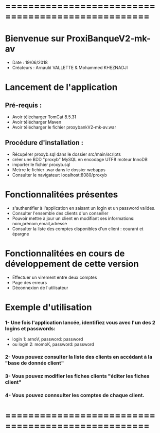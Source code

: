# ===================================================

# Bienvenue sur ProxiBanqueV2-mk-av
* Date : 19/06/2018
* Créateurs : Arnauld VALLETTE & Mohammed KHEZNADJI 

# Lancement de l'application

## Pré-requis : 
* Avoir télécharger TomCat 8.5.31
* Avoir télécharger Maven
* Avoir télécharger le fichier proxybankV2-mk-av.war

## Procédure d'installation :
* Récupérer proxyb.sql dans le dossier src/main/scripts
* créer une BDD "proxyb" MySQL en encodage UTF8 moteur InnoDB
* importer le fichier proxyb.sql
* Metrre le fichier .war dans le dossier webapps  
* Consulter le navigateur: localhost:8080/proxyb
# Fonctionnalitées présentes
* s'authentifier à l'application en saisant un login et un password valides.
* Consulter l'ensemble des clients d'un conseiller
* Pouvoir mettre à jour un client en modifiant ses informations: nom,prénom,email,adresse
* Consulter la liste des comptes disponibles d'un client : courant et épargne
# Fonctionnalitées en cours de développement de cette version
* Effectuer un virement entre deux comptes
* Page des erreurs
* Déconnexion de l'utilisateur
# Exemple d'utilisation
### 1- Une fois l'application lancée, identifiez vous avec l'un des 2 logins  et passwords:
* login 1: arnoV, password: password 
* ou login 2: momoK,  password: password
### 2- Vous pouvez consulter la liste des clients en accédant à la "base de donnée client"
### 3- Vous pouvez modifier les fiches clients "éditer les fiches client"
### 4- Vous pouvez connsulter les comptes de chaque client.

# ===================================================
